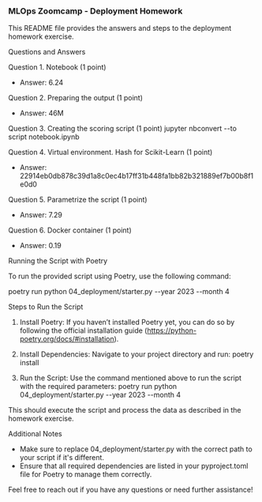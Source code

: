 
### MLOps Zoomcamp - Deployment Homework

This README file provides the answers and steps to the deployment homework exercise.

Questions and Answers

Question 1. Notebook (1 point)
- Answer: 6.24

Question 2. Preparing the output (1 point)
- Answer: 46M

Question 3. Creating the scoring script (1 point)
jupyter nbconvert --to script notebook.ipynb

Question 4. Virtual environment. Hash for Scikit-Learn (1 point)
- Answer: 22914eb0db878c39d1a8c0ec4b17ff31b448fa1bb82b321889ef7b00b8f1e0d0

Question 5. Parametrize the script (1 point)
- Answer: 7.29

Question 6. Docker container (1 point)
- Answer: 0.19

Running the Script with Poetry

To run the provided script using Poetry, use the following command:

poetry run python 04_deployment/starter.py --year 2023 --month 4

Steps to Run the Script

1. Install Poetry: If you haven’t installed Poetry yet, you can do so by following the official installation guide (https://python-poetry.org/docs/#installation).

2. Install Dependencies: Navigate to your project directory and run:
   poetry install

3. Run the Script: Use the command mentioned above to run the script with the required parameters:
   poetry run python 04_deployment/starter.py --year 2023 --month 4

This should execute the script and process the data as described in the homework exercise.

Additional Notes

- Make sure to replace 04_deployment/starter.py with the correct path to your script if it's different.
- Ensure that all required dependencies are listed in your pyproject.toml file for Poetry to manage them correctly.

Feel free to reach out if you have any questions or need further assistance!
